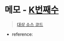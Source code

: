 # 메모 - [K번째수](https://school.programmers.co.kr/learn/courses/30/lessons/42748)

> [대상 소스 코드](./solution.js)

- reference: []()

